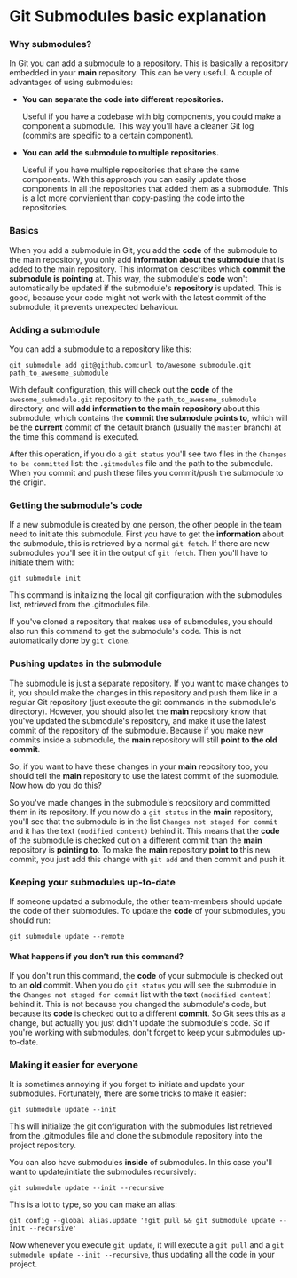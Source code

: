 # Git Submodules basic explanation


### Why submodules?

In Git you can add a submodule to a repository. This is basically a
repository embedded in your **main** repository. This can be very
useful. A couple of advantages of using submodules:

- **You can separate the code into different repositories.**

    Useful if you have a codebase with big components, you could make a
    component a submodule. This way you'll have a cleaner Git log
    (commits are specific to a certain component).

- **You can add the submodule to multiple repositories.**

    Useful if you have multiple repositories that share the same
    components. With this approach you can easily update those
    components in all the repositories that added them as a submodule.
    This is a lot more convienient than copy-pasting the code into the
    repositories.


### Basics

When you add a submodule in Git, you add the **code** of the
submodule to the main repository, you only add **information about the
submodule** that is added to the main repository. This information
describes which **commit the submodule is pointing** at. This way, the
submodule's **code** won't automatically be updated if the submodule's
**repository** is updated. This is good, because your code might not
work with the latest commit of the submodule, it prevents unexpected
behaviour.


### Adding a submodule

You can add a submodule to a repository like this:

    git submodule add git@github.com:url_to/awesome_submodule.git path_to_awesome_submodule

With default configuration, this will check out the **code** of the
`awesome_submodule.git` repository to the `path_to_awesome_submodule`
directory, and will **add information to the main repository** about
this submodule, which contains the **commit the submodule points to**,
which will be the **current** commit of the default branch (usually the
`master` branch) at the time this command is executed.

After this operation, if you do a `git status` you'll see two files in
the `Changes to be committed` list: the `.gitmodules` file and the path
to the submodule. When you commit and push these files you commit/push
the submodule to the origin.


### Getting the submodule's code

If a new submodule is created by one person, the other people in the
team need to initiate this submodule. First you have to get the
**information** about the submodule, this is retrieved by a normal
`git fetch`. If there are new submodules you'll see it in the output of
`git fetch`. Then you'll have to initiate them with:

    git submodule init

This command is initalizing the local git configuration with the submodules list, retrieved from the .gitmodules file.

If you've cloned a repository that makes use of submodules, you should
also run this command to get the submodule's code. This is not
automatically done by `git clone`.


### Pushing updates in the submodule

The submodule is just a separate repository. If you want to make changes
to it, you should make the changes in this repository and push them like
in a regular Git repository (just execute the git commands in the
submodule's directory). However, you should also let the **main**
repository know that you've updated the submodule's repository, and make
it use the latest commit of the repository of the submodule. Because if
you make new commits inside a submodule, the **main** repository will
still **point to the old commit**. 

So, if you want to have these changes in your **main** repository too, you
should tell the **main** repository to use the latest commit of the
submodule. Now how do you do this?

So you've made changes in the submodule's repository and committed them
in its repository. If you now do a `git status` in the **main**
repository, you'll see that the submodule is in the list `Changes not
staged for commit` and it has the text `(modified content)` behind it.
This means that the **code** of the submodule is checked out on a
different commit than the **main** repository is **pointing to**. To
make the **main** repository **point to** this new commit, you just add
this change with `git add` and then commit and push it.


### Keeping your submodules up-to-date

If someone updated a submodule, the other team-members should update
the code of their submodules. To update the
**code** of your submodules, you should run:

    git submodule update --remote

#### What happens if you don't run this command?

If you don't run this command, the **code** of your submodule is checked
out to an **old** commit. When you do `git status` you will see the
submodule in the `Changes not staged for commit` list with the text
`(modified content)` behind it. This is not because you changed the
submodule's code, but because its **code** is checked out to a different
**commit**. So Git sees this as a change, but actually you
just didn't update the submodule's code. So if you're working with
submodules, don't forget to keep your submodules up-to-date.


### Making it easier for everyone

It is sometimes annoying if you forget to initiate and update your
submodules. Fortunately, there are some tricks to make it easier:

    git submodule update --init

This will initialize the git configuration with the submodules list 
retrieved from the .gitmodules file and clone the submodule repository 
into the project repository.

You can also have submodules **inside** of submodules. In this case you'll
want to update/initiate the submodules recursively:

    git submodule update --init --recursive

This is a lot to type, so you can make an alias:

    git config --global alias.update '!git pull && git submodule update --init --recursive'

Now whenever you execute `git update`, it will execute a `git pull` and
a `git submodule update --init --recursive`, thus updating all the code
in your project.
